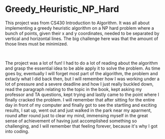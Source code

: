 # Greedy_Heuristic_NP_Hard
<p>This project was from CS430 Introduction to Algorithm. It was all about implementing a greedy heuristic algorithm on a NP hard problem where a bunch of points, given their x and y coordinates, needed to be separated by vertical and horizontal lines. The big challenge here was that the amount of those lines must be minimized.</p>
<br>
<p>The project was a lot of fun! I had to do a lot of reading about the algorithm and grasp the essential idea to be able apply it to solve the problem. As time goes by, eventually I will forget most part of the algorithm, the problem and extacly what I did back then, but I will remember how I was working under a lot of pressure and a severe deadline and how I just really buckled down, read the paragraph relating to the topic in the book, kept asking my professor and TA questions, kept trying and lastly came to the point where I finally cracked the problem. I will remember that after sitting for the entire day in front of my computer and finally got to see the startling and exciting results, I sat up, went out and just walked in the park near my aparment, round after round just to clear my mind, immensing myself in the great sense of achievement of having just accomplished something so challenging, and I will remember that feeling forever, because it's why I got into coding.</p>
